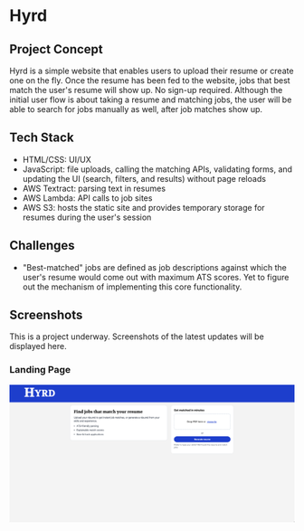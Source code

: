 # Hyrd

## Project Concept
Hyrd is a simple website that enables users to upload their resume or create one on the fly. Once the resume has been fed to the website, jobs that best match the user's resume will show up. No sign-up required. Although the initial user flow is about taking a resume and matching jobs, the user will be able to search for jobs manually as well, after job matches show up. 

## Tech Stack
* HTML/CSS: UI/UX
* JavaScript: file uploads, calling the matching APIs, validating forms, and updating the UI (search, filters, and results) without page reloads
* AWS Textract: parsing text in resumes
* AWS Lambda: API calls to job sites
* AWS S3: hosts the static site and provides temporary storage for resumes during the user's session

## Challenges 
* "Best-matched" jobs are defined as job descriptions against which the user's resume would come out with maximum ATS scores. Yet to figure out the mechanism of implementing this core functionality.

## Screenshots
This is a project underway. Screenshots of the latest updates will be displayed here. 

### Landing Page
![image alt](https://github.com/naved201/Hyrd/blob/91608738b327119c2561e3926b9ec173dcf33390/media/Homepage.png)
